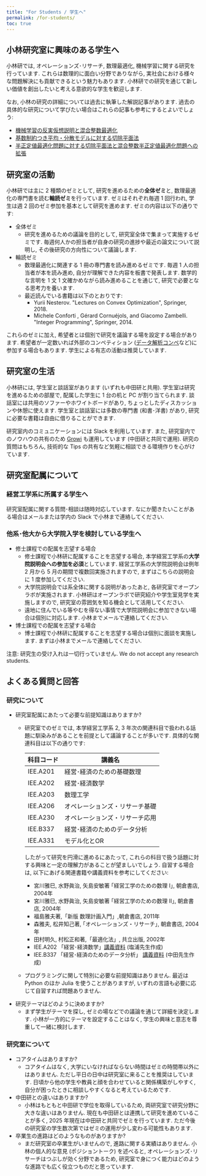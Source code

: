 ```yaml
---
title: "For Students / 学生へ"
permalink: /for-students/
toc: true
---
```


 
## 小林研究室に興味のある学生へ

小林研では, オペレーションズ･リサーチ, 数理最適化, 機械学習に関する研究を行っています. これらは数理的に面白い分野でありながら, 実社会における様々な問題解決にも貢献できるという魅力もあります. 小林研での研究を通じて新しい価値を創出したいと考える意欲的な学生を歓迎します. 

なお, 小林の研究の詳細については過去に執筆した解説記事があります. 過去の具体的な研究について学びたい場合はこれらの記事も参考にするとよいでしょう:
- [機械学習の反実仮想説明と混合整数最適化](https://orsj.org/wp-content/corsj/or69-3/or69_3_143.pdf)
- [基数制約つき平均・分散モデルに対する切除平面法](https://orsj.org/wp-content/corsj/or67-7/or67_7_360.pdf)
- [半正定値最適化問題に対する切除平面法と混合整数半正定値最適化問題への拡張](https://orsj.org/wp-content/corsj/or65-12/or65_12_656.pdf)


## 研究室の活動

小林研では主に 2 種類のゼミとして, 研究を進めるための**全体ゼミ**と, 数理最適化の専門書を読む**輪読ゼミ**を行っています. ゼミはそれぞれ毎週 1 回行われ, 学生は週 2 回のゼミ参加を基本として研究を進めます. ゼミの内容は以下の通りです: 

- 全体ゼミ
  - 研究を進めるための議論を目的として, 研究室全体で集まって実施するゼミです. 毎週何人かの担当者が自身の研究の進捗や最近の論文について説明し, その後研究の方向性について議論します. 
- 輪読ゼミ
  - 数理最適化に関連する 1 冊の専門書を読み進めるゼミです.  毎週 1 人の担当者が本を読み進め, 自分が理解できた内容を板書で発表します. 数学的な言明を 1 文 1 文確かめながら読み進めることを通じて, 研究で必要となる思考力を養います.
  - 最近読んでいる書籍は以下のとおりです:
    - Yurii Nesterov. "Lectures on Convex Optimization", Springer, 2018.
    - Michele Conforti , Gérard Cornuéjols, and  Giacomo Zambelli. "Integer Programming", Springer, 2014.

これらのゼミに加え, 希望者とは個別で研究を議論する場を設定する場合があります. 希望者が一定数いれば外部のコンペティション ([データ解析コンペ](https://jasmac-j.jimdofree.com/)など)に参加する場合もあります. 学生による有志の活動は推奨しています.  


## 研究室の生活

小林研には, 学生室と談話室があります (いずれも中田研と共用). 学生室は研究を進めるための部屋で, 配属した学生に 1 台の机と PC が割り当てられます. 談話室には共用のソファーやホワイトボードがあり, ちょっとしたディスカッションや休憩に使えます. 学生室と談話室には多数の専門書 (和書･洋書) があり, 研究に必要な書籍は自由に借りることができます.

研究室内のコミュニケーションには Slack を利用しています. また, 研究室内でのノウハウの共有のため [Growi](https://growi.org/) も運用しています (中田研と共同で運用). 研究の質問はもちろん, 技術的な Tips の共有など気軽に相談できる環境作りを心がけています. 



## 研究室配属について

### 経営工学系に所属する学生へ

研究室配属に関する質問･相談は随時対応しています. なにか聞きたいことがある場合はメールまたは学内の Slack で小林まで連絡してください.

### 他系･他大から大学院入学を検討している学生へ

- 修士課程での配属を志望する場合
  - 修士課程で小林研に配属することを志望する場合, 本学経営工学系の**大学院説明会への参加を必須**としています. 経営工学系の大学院説明会は例年 2 月から 5 月の期間で複数回実施されますので, まずはこちらの説明会に 1 度参加してください. 
  - 大学院説明会では系全体に関する説明があったあと, 各研究室でオープンラボが実施されます. 小林研はオープンラボで研究紹介や学生室見学を実施しますので, 研究室の雰囲気を知る機会として活用してください. 
  - 遠地に住んでいる等やむを得ない事情で大学院説明会に参加できない場合は個別に対応します. 小林までメールで連絡してください.
- 博士課程での配属を志望する場合
  - 博士課程で小林研に配属することを志望する場合は個別に面談を実施します. まずは小林までメールで連絡してください. 


注意: 
研究生の受け入れは一切行っていません. We do not accept any research students.


## よくある質問と回答

### 研究について
- 研究室配属にあたって必要な前提知識はありますか?
  - 研究室でのゼミでは, 本学経営工学系 2, 3 年次の関連科目で扱われる話題に馴染みがあることを前提として議論することが多いです. 具体的な関連科目は以下の通りです:  
  
      | 科目コード | 講義名|
      |:---|---|
      |IEE.A201 | 経営･経済のための基礎数理|
      |IEE.A202 | 経営･経済数学|
      |IEE.A203 | 数理工学|
      |IEE.A206 | オペレーションズ・リサーチ基礎|
      |IEE.A230 | オペレーションズ・リサーチ応用|
      |IEE.B337 | 経営･経済のためのデータ分析|
      |IEE.A331 | モデル化とOR|

    したがって研究を円滑に進めるにあたって, これらの科目で扱う話題に対する興味と一定の理解力があることが望ましいでしょう. 自習する場合は, 以下にあげる関連書籍や講義資料を参考にしてください:
      - 宮川雅巳, 水野眞治, 矢島安敏著 ｢経営工学のための数理 I｣, 朝倉書店, 2004年 
      - 宮川雅巳, 水野眞治, 矢島安敏著 ｢経営工学のための数理 II｣, 朝倉書店, 2004年
      - 福島雅夫著,「新版 数理計画入門」,朝倉書店, 2011年 
      - 森雅夫, 松井知己著, ｢オペレーションズ・リサーチ｣, 朝倉書店, 2004年
      - 田村明久, 村松正和著,「最適化法」, 共立出版, 2002年 
      - IEE.A202 「経営･経済数学」[講義資料](https://drive.google.com/drive/folders/14LUq0LcRQp0B7ZfuQsuW7fu7k9fx6WVI) (塩浦先生作成)
      - IEE.B337 「経営･経済のためのデータ分析」 [講義資料](https://www.nakatalab.iee.e.titech.ac.jp/text/nakata.html) (中田先生作成)
  - プログラミングに関して特別に必要な前提知識はありません. 最近は Python のほか Julia を使うことがありますが, いずれの言語も必要に応じて自習すれば問題ありません. 
- 研究テーマはどのように決めますか?
  - まず学生がテーマを探し, ゼミの場などでの議論を通じて詳細を決定します. 小林が一方的にテーマを設定することはなく, 学生の興味と意志を尊重して一緒に検討します.

### 研究室について
- コアタイムはありますか?
    - コアタイムはなく, 大学にいなければならない時間はゼミの時間帯以外にはありません. ただし平日の日中は研究室に来ることを推奨はしています. 日頃から他の学生や教員と顔を合わせていると関係構築がしやすく, 自分が困ったときに相談しやすくなると考えているためです. 
- 中田研との違いはありますか?
  - 小林はもともと中田研で学位を取得しているため, 両研究室で研究分野に大きな違いはありません. 現在も中田研とは連携して研究を進めていることが多く,  2025 年現在は中田研と共同でゼミを行っています. ただ今後の研究室の学生数次第ではゼミの運用が少し変わる可能性もあります.
- 卒業生の進路はどのようなものがありますか?
  - まだ研究室の卒業生がいませんので, 進路に関する実績はありません. 小林の個人的な意見 (ポジショントーク) を述べると, オペレーションズ･リサーチはつぶしが効く分野であるため, 研究室で身につく能力はどのような進路でも広く役立つものだと思っています.

